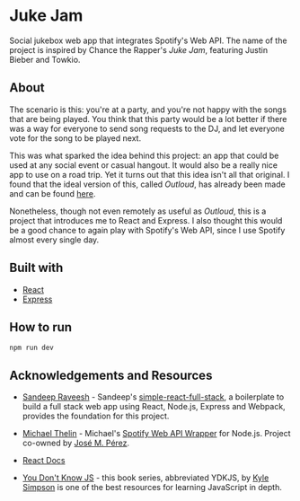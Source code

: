 # Juke Jam

Social jukebox web app that integrates Spotify's Web API. The name of the project is inspired by Chance the Rapper's *Juke Jam*, featuring Justin Bieber and Towkio.

## About

The scenario is this: you're at a party, and you're not happy with the songs that are being played. You think that this party would be a lot better if there was a way for everyone to send song requests to the DJ, and let everyone vote for the song to be played next.

This was what sparked the idea behind this project: an app that could be used at any social event or casual hangout. It would also be a really nice app to use on a road trip. Yet it turns out that this idea isn't all that original. I found that the ideal version of this, called *Outloud*, has already been made and can be found [here](https://outloud.dj/).

Nonetheless, though not even remotely as useful as *Outloud*, this is a project that introduces me to React and Express. I also thought this would be a good chance to again play with Spotify's Web API, since I use Spotify almost every single day.

## Built with

* [React](https://reactjs.org/)
* [Express](https://expressjs.com/)

## How to run

```npm run dev```

## Acknowledgements and Resources

* [Sandeep Raveesh](https://github.com/crsandeep) - Sandeep's [simple-react-full-stack](https://github.com/crsandeep/simple-react-full-stack), a boilerplate to build a full stack web app using React, Node.js, Express and Webpack, provides the foundation for this project.

* [Michael Thelin](https://github.com/thelinmichael) - Michael's [Spotify Web API Wrapper](https://github.com/thelinmichael/spotify-web-api-node) for Node.js. Project co-owned by [José M. Pérez](https://github.com/JMPerez).

* [React Docs](https://reactjs.org/docs/getting-started.html#learn-react)

* [You Don't Know JS](https://github.com/getify/You-Dont-Know-JS) - this book series, abbreviated YDKJS, by [Kyle Simpson](https://github.com/getify) is one of the best resources for learning JavaScript in depth.
